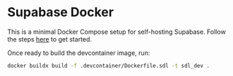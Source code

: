 # Supabase Docker

This is a minimal Docker Compose setup for self-hosting Supabase. Follow the steps [here](https://supabase.com/docs/guides/hosting/docker) to get started.

Once ready to build the devcontainer image, run:
```bash
docker buildx build -f .devcontainer/Dockerfile.sdl -t sdl_dev .